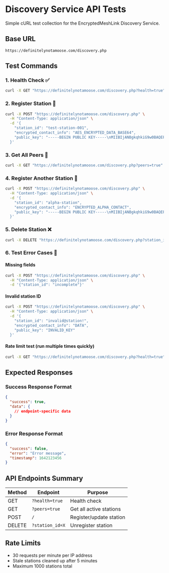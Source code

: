# Discovery Service API Tests

Simple cURL test collection for the EncryptedMeshLink Discovery Service.

## Base URL
```
https://definitelynotamoose.com/discovery.php
```

## Test Commands

### 1. Health Check ✅
```bash
curl -X GET "https://definitelynotamoose.com/discovery.php?health=true"
```

### 2. Register Station 📡
```bash
curl -X POST "https://definitelynotamoose.com/discovery.php" \
  -H "Content-Type: application/json" \
  -d '{
    "station_id": "test-station-001",
    "encrypted_contact_info": "AES_ENCRYPTED_DATA_BASE64",
    "public_key": "-----BEGIN PUBLIC KEY-----\nMIIBIjANBgkqhkiG9w0BAQEFAAOCAQ8AMIIBCgKCAQEA1234567890...\n-----END PUBLIC KEY-----"
  }'
```

### 3. Get All Peers 👥
```bash
curl -X GET "https://definitelynotamoose.com/discovery.php?peers=true"
```

### 4. Register Another Station 🏢
```bash
curl -X POST "https://definitelynotamoose.com/discovery.php" \
  -H "Content-Type: application/json" \
  -d '{
    "station_id": "alpha-station",
    "encrypted_contact_info": "ENCRYPTED_ALPHA_CONTACT",
    "public_key": "-----BEGIN PUBLIC KEY-----\nMIIBIjANBgkqhkiG9w0BAQEFAAOCAQ8AMIIBCgKCAQEA9876543210...\n-----END PUBLIC KEY-----"
  }'
```

### 5. Delete Station ❌
```bash
curl -X DELETE "https://definitelynotamoose.com/discovery.php?station_id=test-station-001"
```

### 6. Test Error Cases 🚨

#### Missing fields
```bash
curl -X POST "https://definitelynotamoose.com/discovery.php" \
  -H "Content-Type: application/json" \
  -d '{"station_id": "incomplete"}'
```

#### Invalid station ID
```bash
curl -X POST "https://definitelynotamoose.com/discovery.php" \
  -H "Content-Type: application/json" \
  -d '{
    "station_id": "invalid@station!",
    "encrypted_contact_info": "DATA",
    "public_key": "INVALID_KEY"
  }'
```

#### Rate limit test (run multiple times quickly)
```bash
curl -X GET "https://definitelynotamoose.com/discovery.php?health=true"
```

## Expected Responses

### Success Response Format
```json
{
  "success": true,
  "data": {
    // endpoint-specific data
  }
}
```

### Error Response Format
```json
{
  "success": false,
  "error": "Error message",
  "timestamp": 1642123456
}
```

## API Endpoints Summary

| Method | Endpoint | Purpose |
|--------|----------|---------|
| GET | `?health=true` | Health check |
| GET | `?peers=true` | Get all active stations |
| POST | `/` | Register/update station |
| DELETE | `?station_id=X` | Unregister station |

## Rate Limits
- 30 requests per minute per IP address
- Stale stations cleaned up after 5 minutes
- Maximum 1000 stations total
